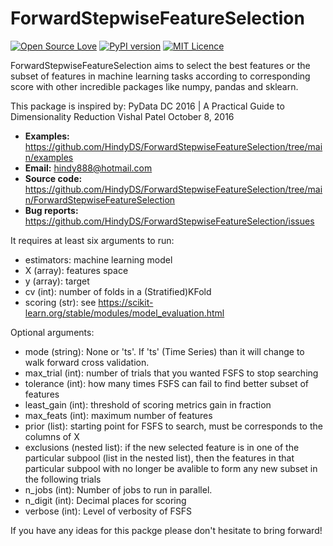 # ForwardStepwiseFeatureSelection

[![Open Source Love](https://badges.frapsoft.com/os/v2/open-source.svg?v=103)](https://github.com/ellerbrock/open-source-badges/)
[![PyPI version](https://badge.fury.io/py/RecursiveFeatureSelector.svg)](https://badge.fury.io/py/RecursiveFeatureSelector)
[![MIT Licence](https://badges.frapsoft.com/os/mit/mit.svg?v=103)](https://opensource.org/licenses/mit-license.php)

ForwardStepwiseFeatureSelection aims to select the best features or the subset of features in machine learning tasks according to corresponding score with other incredible packages like numpy, pandas and sklearn.

This package is inspired by: 
PyData DC 2016 | A Practical Guide to Dimensionality Reduction 
Vishal Patel
October 8, 2016

- **Examples:** https://github.com/HindyDS/ForwardStepwiseFeatureSelection/tree/main/examples
- **Email:** hindy888@hotmail.com
- **Source code:** https://github.com/HindyDS/ForwardStepwiseFeatureSelection/tree/main/ForwardStepwiseFeatureSelection
- **Bug reports:** https://github.com/HindyDS/ForwardStepwiseFeatureSelection/issues

It requires at least six arguments to run:

- estimators: machine learning model
- X (array): features space
- y (array): target
- cv (int): number of folds in a (Stratified)KFold
- scoring (str): see https://scikit-learn.org/stable/modules/model_evaluation.html

Optional arguments:
- mode (string): None or 'ts'. If 'ts' (Time Series) than it will change to walk forward cross validation. 
- max_trial (int): number of trials that you wanted FSFS to stop searching
- tolerance (int): how many times FSFS can fail to find better subset of features 
- least_gain (int): threshold of scoring metrics gain in fraction 
- max_feats (int): maximum number of features
- prior (list): starting point for FSFS to search, must be corresponds to the columns of X
- exclusions (nested list): if the new selected feature is in one of the particular subpool 
		    (list in the nested list), then the features in that particular subpool with no 			    longer be avalible to form any new subset in the following trials
- n_jobs (int): Number of jobs to run in parallel.
- n_digit (int): Decimal places for scoring
- verbose (int): Level of verbosity of FSFS

If you have any ideas for this packge please don't hesitate to bring forward!
